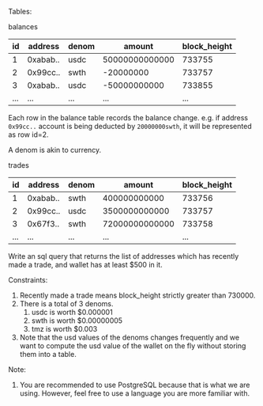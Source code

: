 Tables:

balances

| id | address | denom | amount | block_height |
| --- | --- | --- | --- | --- |
| 1 | 0xabab.. | usdc | 50000000000000 | 733755 |
| 2 | 0x99cc.. | swth | -20000000 | 733757 |
| 3 | 0xabab.. | usdc | -50000000000 | 733855 |
| ... | ... | ... | ... | ... |

Each row in the balance table records the balance change. e.g. if address `0x99cc..` 
account is being deducted by `20000000swth`, it will be represented as row id=2.

A denom is akin to currency.

trades

| id | address | denom | amount | block_height |
| --- | --- | --- | --- | --- |
| 1 | 0xabab.. | swth | 400000000000 | 733756 |
| 2 | 0x99cc.. | usdc | 3500000000000 | 733757 |
| 3 | 0x67f3.. | swth | 72000000000000 | 733758 |
| ... | ... | ... | ... | ... |

Write an sql query that returns the list of addresses which has recently made a trade, and wallet has at least $500 in it.

Constraints:

1. Recently made a trade means block_height strictly greater than 730000.
2. There is a total of 3 denoms.
    1. usdc is worth $0.000001
    2. swth is worth $0.00000005
    3. tmz is worth $0.003
3. Note that the usd values of the denoms changes frequently and we want to compute the usd value of the wallet on the fly without storing them into a table.

Note:

1. You are recommended to use PostgreSQL because that is what we are using. However, feel free to use a language you are more familiar with.
